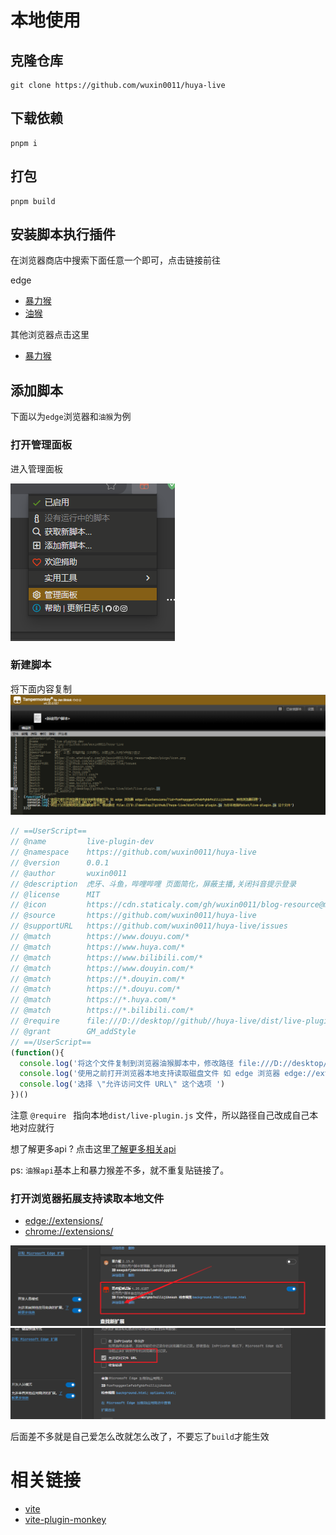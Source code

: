 # 本地使用


## 克隆仓库

```shell
git clone https://github.com/wuxin0011/huya-live
```

## 下载依赖


```shell
pnpm i
```


## 打包


```shell
pnpm build
```



## 安装脚本执行插件

在浏览器商店中搜索下面任意一个即可，点击链接前往

edge
- [暴力猴](https://microsoftedge.microsoft.com/addons/detail/%E6%9A%B4%E5%8A%9B%E7%8C%B4/eeagobfjdenkkddmbclomhiblgggliao?hl=zh-CN)
- [油猴](https://microsoftedge.microsoft.com/addons/detail/tampermonkey-beta/fcmfnpggmnlmfebfghbfnillijihnkoh?hl=zh-CN)



其他浏览器点击这里
- [暴力猴](https://violentmonkey.github.io/)




## 添加脚本

下面以为`edge`浏览器和`油猴`为例

### 打开管理面板

进入管理面板

![新建脚本](./local/create-js-file.png)



### 新建脚本

将下面内容复制
![复制](./local/copy-js-file.png)



```javascript
// ==UserScript==
// @name         live-plugin-dev
// @namespace    https://github.com/wuxin0011/huya-live
// @version      0.0.1
// @author       wuxin0011
// @description  虎牙、斗鱼，哔哩哔哩 页面简化，屏蔽主播,关闭抖音提示登录
// @license      MIT
// @icon         https://cdn.staticaly.com/gh/wuxin0011/blog-resource@main/picgo/icon.png
// @source       https://github.com/wuxin0011/huya-live
// @supportURL   https://github.com/wuxin0011/huya-live/issues
// @match        https://www.douyu.com/*
// @match        https://www.huya.com/*
// @match        https://www.bilibili.com/*
// @match        https://www.douyin.com/*
// @match        https://*.douyin.com/*
// @match        https://*.douyu.com/*
// @match        https://*.huya.com/*
// @match        https://*.bilibili.com/*
// @require      file:///D://desktop//github//huya-live/dist/live-plugin.js
// @grant        GM_addStyle
// ==/UserScript==
(function(){
  console.log('将这个文件复制到浏览器油猴脚本中，修改路径 file:///D://desktop//github//huya-live/dist/live-plugin.js 为你本地指向dist/live-plugin.js 这个文件')
  console.log('使用之前打开浏览器本地支持读取磁盘文件 如 edge 浏览器 edge://extensions/?id=fcmfnpggmnlmfebfghbfnillijihnkoh，其他浏览器同理')
  console.log('选择 \"允许访问文件 URL\" 这个选项 ')
})()

```

注意 `@require ` 指向本地`dist/live-plugin.js` 文件，所以路径自己改成自己本地对应就行

想了解更多api ? 点击这里[了解更多相关api](https://violentmonkey.github.io/api/gm/)

ps: `油猴api`基本上和暴力猴差不多，就不重复贴链接了。



### 打开浏览器拓展支持读取本地文件

- [edge://extensions/](edge://extensions/)
- [chrome://extensions/](chrome://extensions/)

![编辑](./local/open-local-url-support.png)
![编辑](./local/open-local-url-support1.png)




后面差不多就是自己爱怎么改就怎么改了，不要忘了`build`才能生效    



# 相关链接

- [vite](https://vitejs.dev/)
- [vite-plugin-monkey](https://github.com/lisonge/vite-plugin-monkey)
